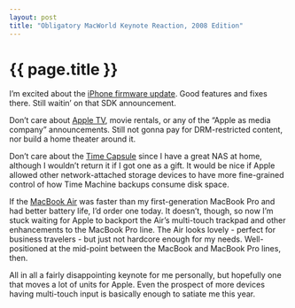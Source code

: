 ```yaml
---
layout: post
title: "Obligatory MacWorld Keynote Reaction, 2008 Edition"
---
```


{{ page.title }}
================

I’m excited about the [iPhone firmware update](http://www.macworld.com/article/131581/2008/01/iphoneupdate.html). Good features and fixes there. Still waitin’ on that SDK announcement.

Don’t care about [Apple TV](http://www.apple.com/appletv/), movie rentals, or any of the “Apple as media company” announcements. Still not gonna pay for DRM-restricted content, nor build a home theater around it.

Don’t care about the [Time Capsule](http://www.apple.com/timecapsule/) since I have a great NAS at home, although I wouldn’t return it if I got one as a gift. It would be nice if Apple allowed other network-attached storage devices to have more fine-grained control of how Time Machine backups consume disk space.

If the [MacBook Air](http://www.apple.com/macbookair/) was faster than my first-generation MacBook Pro and had better battery life, I’d order one today. It doesn’t, though, so now I’m stuck waiting for Apple to backport the Air’s multi-touch trackpad and other enhancements to the MacBook Pro line. The Air looks lovely - perfect for business travelers - but just not hardcore enough for my needs. Well-positioned at the mid-point between the MacBook and MacBook Pro lines, then.

All in all a fairly disappointing keynote for me personally, but hopefully one that moves a lot of units for Apple. Even the prospect of more devices having multi-touch input is basically enough to satiate me this year.
